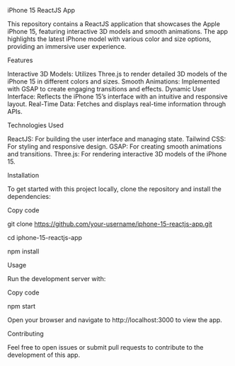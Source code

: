iPhone 15 ReactJS App

This repository contains a ReactJS application that showcases the Apple iPhone 15, featuring interactive 3D models and smooth animations. The app highlights the latest iPhone model with various color and size options, providing an immersive user experience.

Features

Interactive 3D Models: Utilizes Three.js to render detailed 3D models of the iPhone 15 in different colors and sizes.
Smooth Animations: Implemented with GSAP to create engaging transitions and effects.
Dynamic User Interface: Reflects the iPhone 15’s interface with an intuitive and responsive layout.
Real-Time Data: Fetches and displays real-time information through APIs.

Technologies Used

ReactJS: For building the user interface and managing state.
Tailwind CSS: For styling and responsive design.
GSAP: For creating smooth animations and transitions.
Three.js: For rendering interactive 3D models of the iPhone 15.

Installation

To get started with this project locally, clone the repository and install the dependencies:

Copy code

git clone https://github.com/your-username/iphone-15-reactjs-app.git

cd iphone-15-reactjs-app

npm install

Usage

Run the development server with:

Copy code

npm start

Open your browser and navigate to http://localhost:3000 to view the app.

Contributing

Feel free to open issues or submit pull requests to contribute to the development of this app.
